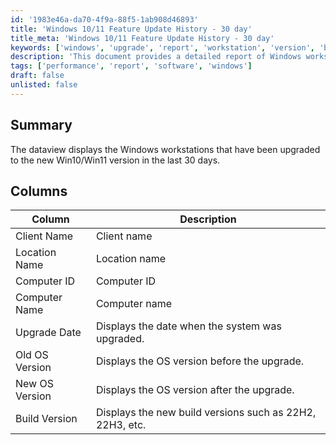 ```yaml
---
id: '1983e46a-da70-4f9a-88f5-1ab908d46893'
title: 'Windows 10/11 Feature Update History - 30 day'
title_meta: 'Windows 10/11 Feature Update History - 30 day'
keywords: ['windows', 'upgrade', 'report', 'workstation', 'version', 'build']
description: 'This document provides a detailed report of Windows workstations that have been upgraded to the new Win10/Win11 version within the last 30 days. It includes essential information such as client names, locations, computer IDs, upgrade dates, and the old and new OS versions.'
tags: ['performance', 'report', 'software', 'windows']
draft: false
unlisted: false
---
```


## Summary

The dataview displays the Windows workstations that have been upgraded to the new Win10/Win11 version in the last 30 days.

## Columns

| Column            | Description                                      |
|-------------------|--------------------------------------------------|
| Client Name       | Client name                                      |
| Location Name     | Location name                                    |
| Computer ID       | Computer ID                                      |
| Computer Name     | Computer name                                    |
| Upgrade Date      | Displays the date when the system was upgraded.  |
| Old OS Version    | Displays the OS version before the upgrade.      |
| New OS Version    | Displays the OS version after the upgrade.       |
| Build Version     | Displays the new build versions such as 22H2, 22H3, etc. |



